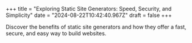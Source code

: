 +++
title = "Exploring Static Site Generators: Speed, Security, and Simplicity"
date = "2024-08-22T10:42:40.967Z"
draft = false
+++

  Discover the benefits of static site generators and how they offer a fast, secure, and easy way to build websites.
        